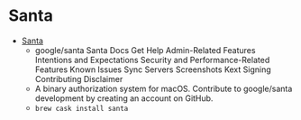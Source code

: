 # Santa
- [Santa](https://github.com/google/santa)
  -  google/santa Santa   Docs Get Help Admin-Related Features Intentions and Expectations Security and Performance-Related Features Known Issues Sync Servers Screenshots Kext Signing Contributing Disclaimer
  - A binary authorization system for macOS. Contribute to google/santa development by creating an account on GitHub.
  - `brew cask install santa`
